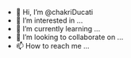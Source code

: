 - 👋 Hi, I’m @chakriDucati
- 👀 I’m interested in ...
- 🌱 I’m currently learning ...
- 💞️ I’m looking to collaborate on ...
- 📫 How to reach me ...

<!---
chakriDucati/chakriDucati is a ✨ special ✨ repository because its `README.md` (this file) appears on your GitHub profile.
You can click the Preview link to take a look at your changes.
--->
